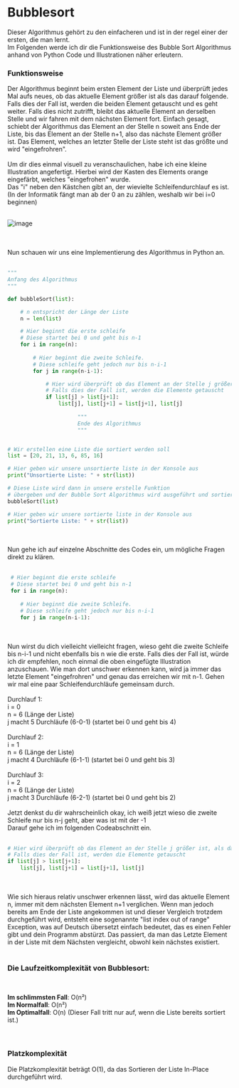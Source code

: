 # Bubblesort

Dieser Algorithmus gehört zu den einfacheren und ist in der regel einer der ersten, die man lernt.
<br>
Im Folgenden werde ich dir die Funktionsweise des Bubble Sort Algorithmus anhand von Python Code und Illustrationen näher erleutern.
<br>
### Funktionsweise
Der Algorithmus beginnt beim ersten Element der Liste und überprüft jedes Mal aufs neues, ob das aktuelle Element größer ist als das darauf folgende.
Falls dies der Fall ist, werden die beiden Element getauscht und es geht weiter.
Falls dies nicht zutrifft, bleibt das aktuelle Element an derselben Stelle und wir fahren mit dem nächsten Element fort.
Einfach gesagt, schiebt der Algorithmus das Element an der Stelle n soweit ans Ende der Liste, bis das Element an der Stelle n+1, also das nächste Element größer ist.
Das Element, welches an letzter Stelle der Liste steht ist das größte und wird "eingefrohren".
<br>
<br>
Um dir dies einmal visuell zu veranschaulichen, habe ich eine kleine Illustration angefertigt.
Hierbei wird der Kasten des Elements orange eingefärbt, welches "eingefrohen" wurde.<br>
Das "i" neben den Kästchen gibt an, der wievielte Schleifendurchlauf es ist.<br>
(In der Informatik fängt man ab der 0 an zu zählen, weshalb wir bei i=0 beginnen)
<br>
<br>

![image](https://user-images.githubusercontent.com/83044113/151702325-27d2b846-b6b1-402c-b3f1-e5266ed2684f.png)

<br>
<br>
Nun schauen wir uns eine Implementierung des Algorithmus in Python an.
<br>
<br>

```python
"""                
Anfang des Algorithmus
"""

def bubbleSort(list):

    # n entspricht der Länge der Liste
    n = len(list)

    # Hier beginnt die erste schleife
    # Diese startet bei 0 und geht bis n-1
    for i in range(n):
        
        # Hier beginnt die zweite Schleife.
        # Diese schleife geht jedoch nur bis n-i-1
        for j in range(n-i-1):

            # Hier wird überprüft ob das Element an der Stelle j größer ist, als das Element eins weiter vorne.
            # Falls dies der Fall ist, werden die Elemente getauscht
            if list[j] > list[j+1]:
                list[j], list[j+1] = list[j+1], list[j]
                
                      """                
                      Ende des Algorithmus
                      """


# Wir erstellen eine Liste die sortiert werden soll
list = [20, 21, 13, 6, 85, 16]

# Hier geben wir unsere unsortierte liste in der Konsole aus
print("Unsortierte Liste: " + str(list))

# Diese Liste wird dann in unsere erstelle Funktion 
# übergeben und der Bubble Sort Algorithmus wird ausgeführt und sortiert die Liste
bubbleSort(list)

# Hier geben wir unsere sortierte liste in der Konsole aus
print("Sortierte Liste: " + str(list))
```
<br>
<br>
Nun gehe ich auf einzelne Abschnitte des Codes ein, um mögliche Fragen direkt zu klären.
<br>
<br>

```python
 # Hier beginnt die erste schleife
 # Diese startet bei 0 und geht bis n-1
 for i in range(n):
        
    # Hier beginnt die zweite Schleife.
    # Diese schleife geht jedoch nur bis n-i-1
    for j in range(n-i-1):
```
<br>
<br>
Nun wirst du dich vielleicht vielleicht fragen, wieso geht die zweite Schleife bis n-i-1 und nicht ebenfalls bis n wie die erste.
Falls dies der Fall ist, würde ich dir empfehlen, noch einmal die oben eingefügte Illustration anzuschauen.
Wie man dort unschwer erkennen kann, wird ja immer das letzte Element "eingefrohren" und genau das erreichen wir mit n-1.
Gehen wir mal eine paar Schleifendurchläufe gemeinsam durch.
<br>
<br>
Durchlauf 1:<br> i = 0<br>
             n = 6 (Länge der Liste)<br>
             j macht 5 Durchläufe (6-0-1) (startet bei 0 und geht bis 4)
<br>
<br>             
Durchlauf 2:<br> i = 1<br>
             n = 6 (Länge der Liste)<br>
             j macht 4 Durchläufe (6-1-1) (startet bei 0 und geht bis 3)
<br>
<br>             
Durchlauf 3:<br> i = 2<br>
             n = 6 (Länge der Liste)<br>
             j macht 3 Durchläufe (6-2-1) (startet bei 0 und geht bis 2)
<br>
<br>
Jetzt denkst du dir wahrscheinlich okay, ich weiß jetzt wieso die zweite Schleife nur bis n-j geht, aber was ist mit der -1
<br>
Darauf gehe ich im folgenden Codeabschnitt ein.
<br>
<br>

```python
# Hier wird überprüft ob das Element an der Stelle j größer ist, als das Element eins weiter vorne.
# Falls dies der Fall ist, werden die Elemente getauscht
if list[j] > list[j+1]:
    list[j], list[j+1] = list[j+1], list[j]
```
<br>
<br>
Wie sich hieraus relativ unschwer erkennen lässt, wird das aktuelle Element n, immer mit dem nächsten Element n+1 verglichen.
Wenn man jedoch bereits am Ende der Liste angekommen ist und dieser Vergleich trotzdem durchgeführt wird, entsteht eine sogenannte "list index out of range" Exception, was auf Deutsch übersetzt einfach bedeutet, das es einen Fehler gibt und dein Programm abstürzt.
Das passiert, da man das Letzte Element in der Liste mit dem Nächsten vergleicht, obwohl kein nächstes existiert.
<br>
<br>

### Die Laufzeitkomplexität von Bubblesort:
<br>

**Im schlimmsten Fall**: O(n²)<br>
**Im Normalfall**: O(n²)<br>
**Im Optimalfall**: O(n) (Dieser Fall tritt nur auf, wenn die Liste bereits sortiert ist.)<br>
<br>
<br>

### Platzkomplexität
Die Platzkomplexität beträgt O(1), da das Sortieren der Liste In-Place durchgeführt wird.
